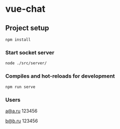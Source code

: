 # vue-chat

## Project setup
```
npm install
```

### Start socket server
```
node ./src/server/
```

### Compiles and hot-reloads for development
```
npm run serve
```

### Users
a@a.ru
123456

b@b.ru
123456